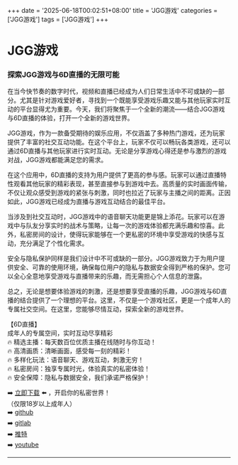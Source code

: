 +++
date = '2025-06-18T00:02:51+08:00'
title = 'JGG游戏'
categories = ['JGG游戏']
tags = ['JGG游戏']
+++

# JGG游戏

### 探索JGG游戏与6D直播的无限可能

在当今快节奏的数字时代，视频和直播已经成为人们日常生活中不可或缺的一部分。尤其是针对游戏爱好者，寻找到一个既能享受游戏乐趣又能与其他玩家实时互动的平台显得尤为重要。今天，我们将聚焦于一个全新的潮流——结合JGG游戏与6D直播的体验，打开一个全新的游戏世界。

JGG游戏，作为一款备受期待的娱乐应用，不仅涵盖了多种热门游戏，还为玩家提供了丰富的社交互动功能。在这个平台上，玩家不仅可以畅玩各类游戏，还可以通过6D直播与其他玩家进行实时互动。无论是分享游戏心得还是参与激烈的游戏对战，JGG游戏都能满足您的需求。

在这个应用中，6D直播的支持为用户提供了更高的参与感。玩家可以通过直播特性观看其他玩家的精彩表现，甚至直接参与到游戏中去。高质量的实时画面传输，不仅让观众感受到游戏的紧张与刺激，同时也拉近了玩家与主播之间的距离。正因如此，JGG游戏已经成为直播与游戏互动结合的最佳平台。

当涉及到社交互动时，JGG游戏中的语音聊天功能更是锦上添花。玩家可以在游戏中与队友分享实时的战术与策略，让每一次的游戏体验都充满乐趣和惊喜。此外，私密房间的设计，使得玩家能够在一个更私密的环境中享受游戏的快感与互动，充分满足了个性化需求。

安全与隐私保护同样是我们设计中不可或缺的一部分。JGG游戏致力于为用户提供安全、可靠的使用环境，确保每位用户的隐私与数据安全得到严格的保护。您可以全心全意地享受游戏与直播带来的乐趣，而无需担心个人信息的泄露。

总之，无论是想要体验游戏的刺激，还是想要享受直播的乐趣，JGG游戏与6D直播的结合提供了一个理想的平台。这里，不仅是一个游戏社区，更是一个成年人的专属社交空间。在这里，您能够尽情互动，探索全新的游戏世界。

【6D直播】  
成年人的专属空间，实时互动尽享精彩  
🔥 精选主播：每天数百位优质主播在线随时与你互动！  
🔥 高清画质：清晰画面，感受每一刻的精彩！  
🔥 多样化玩法：语音聊天、游戏互动，刺激无穷！  
🔥 私密房间：独享专属时光，体验真实的私密体验！  
🔥 安全保障：隐私与数据安全，我们承诺严格保护！

➡️ [立即下载](https://down123.s3.ap-east-1.amazonaws.com/down/down.html?channelCode=blog) ⬅️ ，开启你的私密世界！  
（仅限18岁以上成年人）  
➡️ [github](https://aldult-live.github.io/)  
➡️ [gitlab](https://seo-09598d.gitlab.io/)  
➡️ [推特](https://x.com/wegame33)  
➡️ [youtube](https://www.youtube.com/@6Dlive)  

---
